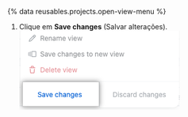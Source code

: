 {% data reusables.projects.open-view-menu %}
1. Clique em **Save changes** (Salvar alterações). ![Screenshot showing the save menu item](/assets/images/help/projects-v2/save-view.png)